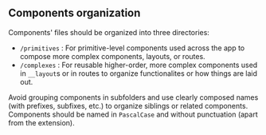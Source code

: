 ## Components organization

Components' files should be organized into three directories:

- `/primitives` : For primitive-level components used across the app to compose more complex components, layouts, or routes.
- `/complexes` : For reusable higher-order, more complex components used in `__layout`s or in routes to organize functionalites or how things are laid out.

Avoid grouping components in subfolders and use clearly composed names (with prefixes, subfixes, etc.) to organize siblings or related components.
Components should be named in `PascalCase` and without punctuation (apart from the extension).